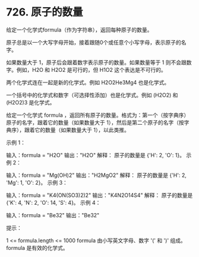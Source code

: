 # 726. 原子的数量
  给定一个化学式formula（作为字符串），返回每种原子的数量。
  
  原子总是以一个大写字母开始，接着跟随0个或任意个小写字母，表示原子的名字。
  
  如果数量大于 1，原子后会跟着数字表示原子的数量。如果数量等于 1 则不会跟数字。例如，H2O 和 H2O2 是可行的，但 H1O2 这个表达是不可行的。
  
  两个化学式连在一起是新的化学式。例如 H2O2He3Mg4 也是化学式。
  
  一个括号中的化学式和数字（可选择性添加）也是化学式。例如 (H2O2) 和 (H2O2)3 是化学式。
  
  给定一个化学式 formula ，返回所有原子的数量。格式为：第一个（按字典序）原子的名字，跟着它的数量（如果数量大于 1），然后是第二个原子的名字（按字典序），跟着它的数量（如果数量大于 1），以此类推。
  
   
  
  示例 1：
  
  输入：formula = "H2O"
  输出："H2O"
  解释：
  原子的数量是 {'H': 2, 'O': 1}。
  示例 2：
  
  输入：formula = "Mg(OH)2"
  输出："H2MgO2"
  解释： 
  原子的数量是 {'H': 2, 'Mg': 1, 'O': 2}。
  示例 3：
  
  输入：formula = "K4(ON(SO3)2)2"
  输出："K4N2O14S4"
  解释：
  原子的数量是 {'K': 4, 'N': 2, 'O': 14, 'S': 4}。
  示例 4：
  
  输入：formula = "Be32"
  输出："Be32"
   
  
  提示：
  
  1 <= formula.length <= 1000
  formula 由小写英文字母、数字 '(' 和 ')' 组成。
  formula 是有效的化学式。
